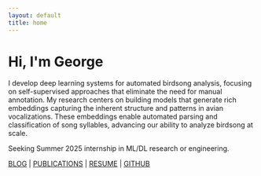 ```yaml
---
layout: default
title: home
---
```


# Hi, I'm George

I develop deep learning systems for automated birdsong analysis, focusing on self-supervised approaches that eliminate the need for manual annotation. My research centers on building models that generate rich embeddings capturing the inherent structure and patterns in avian vocalizations. These embeddings enable automated parsing and classification of song syllables, advancing our ability to analyze birdsong at scale. 

Seeking Summer 2025 internship in ML/DL research or engineering.


[BLOG](/blog) | [PUBLICATIONS](/publications) | [RESUME](#) | [GITHUB](https://github.com/username)
